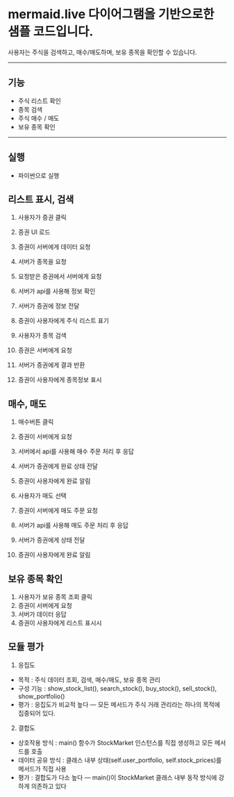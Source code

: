 # mermaid.live 다이어그램을 기반으로한 샘플 코드입니다.

사용자는 주식을 검색하고, 매수/매도하며, 보유 종목을 확인할 수 있습니다.

---

##  기능

-  주식 리스트 확인
-  종목 검색
-  주식 매수 / 매도
-  보유 종목 확인

---

##  실행

- 파이썬으로 실행

## 리스트 표시, 검색
1. 사용자가 증권 클릭
2. 증권 UI 로드
3. 증권이 서버에게 데이터 요청
4. 서버가 종목을 요청
5. 요청받은 증권에서 서버에게 요청
6. 서버가 api를 사용해 정보 확인
7. 서버가 증권에 정보 전달
8. 증권이 사용자에게 주식 리스트 표기

1. 사용자가 종목 검색
2. 증권은 서버에게 요청
3. 서버가 증권에게 결과 반환
4. 증권이 사용자에게 종목정보 표시

## 매수, 매도
1. 매수버튼 클릭
2. 증권이 서버에게 요청
3. 서버에서 api를 사용해 매수 주문 처리 후 응답
4. 서버가 증권에게 완료 상태 전달
5. 증권이 사용자에게 완료 알림

1. 사용자가 매도 선택
2. 증권이 서버에게 매도 주문 요청
3. 서버가 api를 사용해 매도 주문 처리 후 응답
4. 서버가 증권에게 상태 전달
5. 증권이 사용자에게 완료 알림

## 보유 종목 확인
1. 사용자가 보유 종목 조회 클릭
2. 증권이 서버에게 요청
3. 서버가 데이터 응답
4. 증권이 사용자에게 리스트 표시시

## 모듈 평가
1. 응집도

- 목적 : 주식 데이터 조회, 검색, 매수/매도, 보유 종목 관리
- 구성 기능 :	show_stock_list(), search_stock(), buy_stock(), sell_stock(), show_portfolio()
- 평가 : 응집도가 비교적 높다 — 모든 메서드가 주식 거래 관리라는 하나의 목적에 집중되어 있다.

2. 결합도

- 상호작용 방식 : main() 함수가 StockMarket 인스턴스를 직접 생성하고 모든 메서드를 호출
- 데이터 공유 방식 : 클래스 내부 상태(self.user_portfolio, self.stock_prices)를 메서드가 직접 사용
- 평가 : 결합도가 다소 높다 — main()이 StockMarket 클래스 내부 동작 방식에 강하게 의존하고 있다
